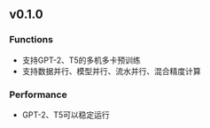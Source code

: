 ## v0.1.0

### Functions

- 支持GPT-2、T5的多机多卡预训练
- 支持数据并行、模型并行、流水并行、混合精度计算

### Performance

- GPT-2、T5可以稳定运行
